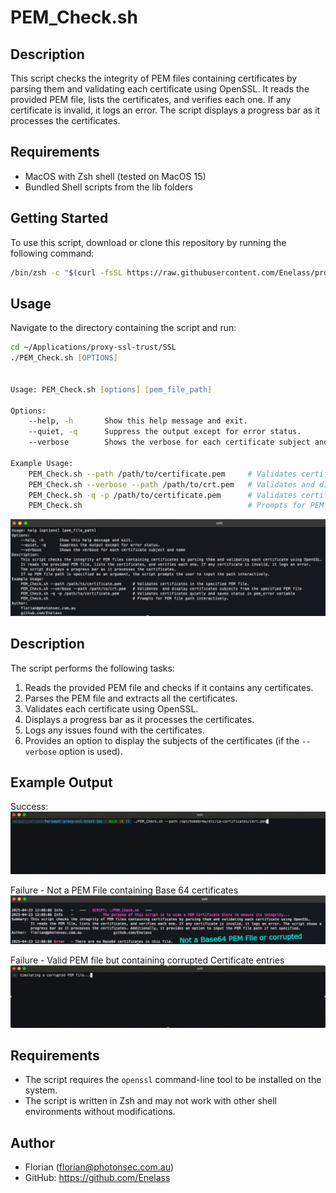 # PEM_Check.sh

## Description

This script checks the integrity of PEM files containing certificates by parsing them and validating each certificate using OpenSSL. It reads the provided PEM file, lists the certificates, and verifies each one. If any certificate is invalid, it logs an error. The script displays a progress bar as it processes the certificates.

## Requirements

- MacOS with Zsh shell (tested on MacOS 15)
- Bundled Shell scripts from the lib folders

## Getting Started

To use this script, download or clone this repository by running the following command:

```zsh
/bin/zsh -c "$(curl -fsSL https://raw.githubusercontent.com/Enelass/proxy-ssl-trust/refs/heads/main/lib/download_run_me.sh)" -- --downloadonly
```

## Usage
Navigate to the directory containing the script and run:

```zsh
cd ~/Applications/proxy-ssl-trust/SSL
./PEM_Check.sh [OPTIONS]


Usage: PEM_Check.sh [options] [pem_file_path]

Options:
    --help, -h       Show this help message and exit.
    --quiet, -q      Suppress the output except for error status.
    --verbose        Shows the verbose for each certificate subject and name

Example Usage:
    PEM_Check.sh --path /path/to/certificate.pem     # Validates certificates in the specified PEM file.
    PEM_Check.sh --verbose --path /path/to/crt.pem   # Validates and display certificates subjects from the specified PEM file
    PEM_Check.sh -q -p /path/to/certificate.pem      # Validates certificates quietly and saves status in pem_error variable
    PEM_Check.sh                                     # Prompts for PEM file path interactively.
```
![alt text](PEM_Check_help.png)


## Description

The script performs the following tasks:

1. Reads the provided PEM file and checks if it contains any certificates.
2. Parses the PEM file and extracts all the certificates.
3. Validates each certificate using OpenSSL.
4. Displays a progress bar as it processes the certificates.
5. Logs any issues found with the certificates.
6. Provides an option to display the subjects of the certificates (if the `--verbose` option is used).

## Example Output

Success:
![Success gif](PEM_Check_Success.gif)

Failure - Not a PEM File containing Base 64 certificates
![Failure png](PEM_Check_Failure.png)

Failure - Valid PEM file but containing corrupted Certificate entries
![Failure gif](PEM_Check_Failure.gif)


## Requirements

- The script requires the `openssl` command-line tool to be installed on the system.
- The script is written in Zsh and may not work with other shell environments without modifications.

## Author

- Florian (florian@photonsec.com.au)
- GitHub: https://github.com/Enelass